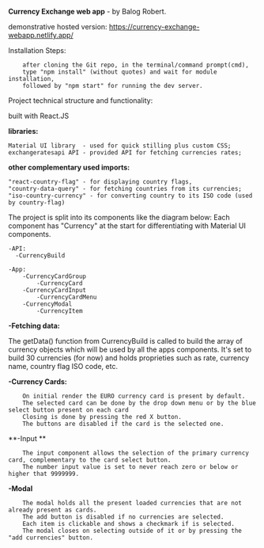 **Currency Exchange web app** - by Balog Robert.

demonstrative hosted version: https://currency-exchange-webapp.netlify.app/

Installation Steps:

```
    after cloning the Git repo, in the terminal/command prompt(cmd),
    type "npm install" (without quotes) and wait for module installation,
    followed by "npm start" for running the dev server.
```

Project technical structure and functionality:

built with React.JS

**libraries:**

```
Material UI library  - used for quick stilling plus custom CSS;
exchangeratesapi API - provided API for fetching currencies rates;
```

**other complementary used imports:**

```
"react-country-flag" - for displaying country flags,
"country-data-query" - for fetching countries from its currencies;
"iso-country-currency" - for converting country to its ISO code (used by country-flag)
```

The project is split into its components like the diagram below:
Each component has "Currency" at the start for differentiating with Material UI components.

```
-API:
  -CurrencyBuild

-App:
    -CurrencyCardGroup
        -CurrencyCard
    -CurrencyCardInput
        -CurrencyCardMenu
    -CurrencyModal
        -CurrencyItem
```

**-Fetching data:**

The getData() function from CurrencyBuild is called to build the array of currency objects
which will be used by all the apps components.
It's set to build 30 currencies (for now) and holds proprieties such as rate, currency name, country flag ISO code, etc.

**-Currency Cards:**

```
    On initial render the EURO currency card is present by default.
    The selected card can be done by the drop down menu or by the blue select button present on each card
    Closing is done by pressing the red X button.
    The buttons are disabled if the card is the selected one.
```

**-Input **

```
    The input component allows the selection of the primary currency card, complementary to the card select button.
    The number input value is set to never reach zero or below or higher that 9999999.
```

**-Modal**

```
    The modal holds all the present loaded currencies that are not already present as cards.
    The add button is disabled if no currencies are selected.
    Each item is clickable and shows a checkmark if is selected.
    The modal closes on selecting outside of it or by pressing the "add currencies" button.

```
